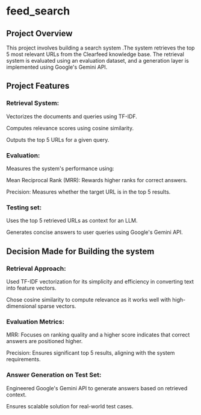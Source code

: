 # feed_search

## Project Overview
This project involves building a search system .The system retrieves the top 5 most relevant URLs from the Clearfeed knowledge base. The retrieval system is evaluated using an evaluation dataset, and a  generation layer is implemented using Google's Gemini API.

## Project Features

### Retrieval System:

Vectorizes the documents and queries using TF-IDF.  

Computes relevance scores using cosine similarity.  

Outputs the top 5 URLs for a given query.  

### Evaluation:

Measures the system's performance using:  

Mean Reciprocal Rank (MRR): Rewards higher ranks for correct answers.  

Precision: Measures whether the target URL is in the top 5 results.  


### Testing set:

Uses the top 5 retrieved URLs as context for an LLM.  

Generates concise answers to user queries using Google's Gemini API.

## Decision Made for Building the system

### Retrieval Approach:

Used TF-IDF vectorization for its simplicity and efficiency in converting text into feature vectors.  

Chose cosine similarity to compute relevance as it works well with high-dimensional sparse vectors.

### Evaluation Metrics:

MRR: Focuses on ranking quality and a higher score indicates that correct answers are positioned higher.  

Precision: Ensures significant top 5 results, aligning with the system requirements.  

### Answer Generation on Test Set:

Engineered Google's Gemini API to generate answers based on retrieved context.  

Ensures scalable solution for real-world test cases.



